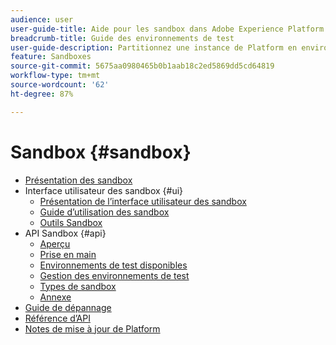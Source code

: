 ```yaml
---
audience: user
user-guide-title: Aide pour les sandbox dans Adobe Experience Platform
breadcrumb-title: Guide des environnements de test
user-guide-description: Partitionnez une instance de Platform en environnements virtuels pour le développement, le test et le déploiement d’applications.
feature: Sandboxes
source-git-commit: 5675aa0980465b0b1aab18c2ed5869dd5cd64819
workflow-type: tm+mt
source-wordcount: '62'
ht-degree: 87%

---
```



# Sandbox {#sandbox}

* [Présentation des sandbox](home.md)
* Interface utilisateur des sandbox {#ui}
   * [Présentation de l’interface utilisateur des sandbox](ui/overview.md)
   * [Guide d’utilisation des sandbox](ui/user-guide.md)
   * [Outils Sandbox](ui/sandbox-tooling.md)
* API Sandbox {#api}
   * [Aperçu](api/overview.md)
   * [Prise en main](api/getting-started.md)
   * [Environnements de test disponibles](api/available.md)
   * [Gestion des environnements de test](api/sandboxes.md)
   * [Types de sandbox](api/types.md)
   * [Annexe](api/appendix.md)
* [Guide de dépannage](troubleshooting-guide.md)
* [Référence d’API](https://www.adobe.io/experience-platform-apis/references/sandbox)
* [Notes de mise à jour de Platform](https://experienceleague.adobe.com/docs/experience-platform/release-notes/latest.html?lang=fr)
